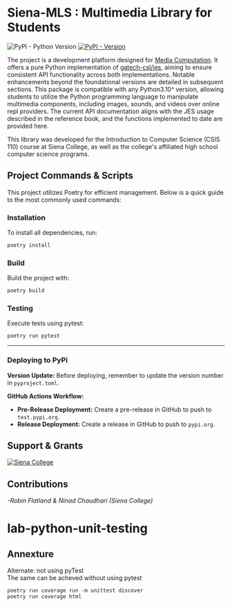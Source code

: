# Siena-MLS : Multimedia Library for Students

![PyPI - Python Version](https://img.shields.io/pypi/pyversions/siena-mls)
[![PyPI - Version](https://img.shields.io/pypi/v/siena-mls)
](https://pypi.org/project/siena-mls/)

The project is a development platform designed for [Media Computation](http://web.eecs.umich.edu/~mjguz/mediacomp/mediaComp-teach/). It offers a pure Python implementation of [gatech-csl/jes](https://github.com/gatech-csl/jes), aiming to ensure consistent API functionality across both implementations. Notable enhancements beyond the foundational versions are detailed in subsequent sections. This package is compatible with any Python3.10^ version, allowing students to utilize the Python programming language to manipulate multimedia components, including images, sounds, and videos over online repl providers. The current API documentation aligns with the JES usage described in the reference book, and the functions implemented to date are provided here.

This library was developed for the Introduction to Computer Science (CSIS 110) course at Siena College, as well as the college's affiliated high school computer science programs.

## Project Commands & Scripts

This project utilizes Poetry for efficient management. Below is a quick guide to the most commonly used commands:

### Installation
To install all dependencies, run:
```bash
poetry install
```

### Build
Build the project with:
```bash
poetry build
```

### Testing
Execute tests using pytest:
```bash
poetry run pytest
```

---

### Deploying to PyPi

**Version Update:** Before deploying, remember to update the version number in `pyproject.toml`.

**GitHub Actions Workflow:**
- **Pre-Release Deployment:** Create a pre-release in GitHub to push to `test.pypi.org`.
- **Release Deployment:** Create a release in GitHub to push to `pypi.org`.


## Support & Grants

[![Siena College](https://badgen.net/static/Supported%20By/Siena%20College?color=006747)](https://siena.edu)

## Contributions

_-Robin Flatland & Ninad Chaudhari (Siena College)_
# lab-python-unit-testing

## Annexture
<detail>
<summary>Alternate: not using pyTest</summary>
The same can be acheved without using pytest

```poetry run coverage run -m unittest discover```\
```poetry run coverage html```
</detail>
